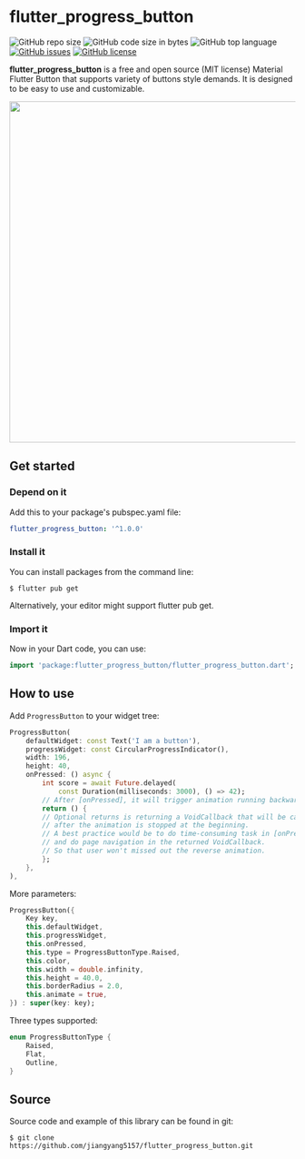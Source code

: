 # flutter_progress_button

![GitHub repo size](https://img.shields.io/github/repo-size/jiangyang5157/flutter_progress_button.svg)
![GitHub code size in bytes](https://img.shields.io/github/languages/code-size/jiangyang5157/flutter_progress_button.svg)
![GitHub top language](https://img.shields.io/github/languages/top/jiangyang5157/flutter_progress_button.svg)
[![GitHub issues](https://img.shields.io/github/issues/jiangyang5157/flutter_progress_button.svg)](https://github.com/jiangyang5157/flutter_progress_button/issues)
[![GitHub license](https://img.shields.io/github/license/jiangyang5157/flutter_progress_button.svg)](https://github.com/jiangyang5157/flutter_progress_button/blob/master/LICENSE)

**flutter_progress_button** is a free and open source (MIT license) Material Flutter Button that supports variety of buttons style demands. It is designed to be easy to use and customizable.

<img src="https://github.com/jiangyang5157/flutter_progress_button/blob/master/example/assets/example_20190616.gif" width="600">

## Get started

### **Depend on it**

Add this to your package's pubspec.yaml file:

```yaml
flutter_progress_button: '^1.0.0'
```

### **Install it**

You can install packages from the command line:

```
$ flutter pub get
```

Alternatively, your editor might support flutter pub get.

### **Import it**

Now in your Dart code, you can use:

```dart
import 'package:flutter_progress_button/flutter_progress_button.dart';

```

## How to use

Add `ProgressButton` to your widget tree:

```dart
ProgressButton(
    defaultWidget: const Text('I am a button'),
    progressWidget: const CircularProgressIndicator(),
    width: 196,
    height: 40,
    onPressed: () async {
        int score = await Future.delayed(
            const Duration(milliseconds: 3000), () => 42);
        // After [onPressed], it will trigger animation running backwards, from end to beginning
        return () {
        // Optional returns is returning a VoidCallback that will be called
        // after the animation is stopped at the beginning.
        // A best practice would be to do time-consuming task in [onPressed],
        // and do page navigation in the returned VoidCallback.
        // So that user won't missed out the reverse animation.
        };
    },
),
```

More parameters:
```dart
ProgressButton({
    Key key,
    this.defaultWidget,
    this.progressWidget,
    this.onPressed,
    this.type = ProgressButtonType.Raised,
    this.color,
    this.width = double.infinity,
    this.height = 40.0,
    this.borderRadius = 2.0,
    this.animate = true,
}) : super(key: key);
```

Three types supported:
```dart
enum ProgressButtonType {
    Raised,
    Flat,
    Outline,
}
```

## Source
Source code and example of this library can be found in git:

```
$ git clone https://github.com/jiangyang5157/flutter_progress_button.git
```
